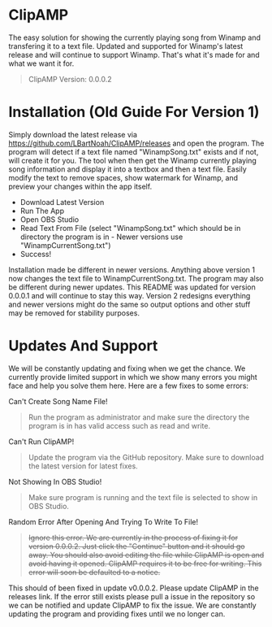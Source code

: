 # ClipAMP
The easy solution for showing the currently playing song from Winamp and transfering it to a text file. Updated and supported for Winamp's latest release and will continue to support Winamp. That's what it's made for and what we want it for.
> ClipAMP Version: 0.0.0.2

# Installation (Old Guide For Version 1)
Simply download the latest release via https://github.com/LBartNoah/ClipAMP/releases and open the program. The program will detect if a text file named "WinampSong.txt" exists and if not, will create it for you. The tool when then get the Winamp currently playing song information and display it into a textbox and then a text file. Easily modify the text to remove spaces, show watermark for Winamp, and preview your changes within the app itself.

- Download Latest Version
- Run The App
- Open OBS Studio
- Read Text From File (select "WinampSong.txt" which should be in directory the program is in - Newer versions use "WinampCurrentSong.txt")
- Success!

Installation made be different in newer versions. Anything above version 1 now changes the text file to WinampCurrentSong.txt. The program may also be different during newer updates. This README was updated for version 0.0.0.1 and will continue to stay this way. Version 2 redesigns everything and newer versions might do the same so output options and other stuff may be removed for stability purposes.

# Updates And Support
We will be constantly updating and fixing when we get the chance. We currently provide limited support in which we show many errors you might face and help you solve them here. Here are a few fixes to some errors:

Can't Create Song Name File!
> Run the program as administrator and make sure the directory the program is in has valid access such as read and write.

Can't Run ClipAMP!
> Update the program via the GitHub repository. Make sure to download the latest version for latest fixes.

Not Showing In OBS Studio!
> Make sure program is running and the text file is selected to show in OBS Studio.

Random Error After Opening And Trying To Write To File!
> ~~Ignore this error. We are currently in the process of fixing it for version 0.0.0.2. Just click the "Continue" button and it should go away. You should also avoid editing the file while ClipAMP is open and avoid having it opened. ClipAMP requires it to be free for writing. This error will soon be defaulted to a notice.~~

This should of been fixed in update v0.0.0.2. Please update ClipAMP in the releases link. If the error still exists please pull a issue in the repository so we can be notified and update ClipAMP to fix the issue. We are constantly updating the program and providing fixes until we no longer can.
